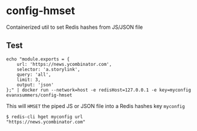 
# config-hmset

Containerized util to set Redis hashes from JS/JSON file

## Test

```
echo "module.exports = {
    url: 'https://news.ycombinator.com',
    selector: 'a.storylink',
    query: 'all',
    limit: 3,
    output: 'json'
};" | docker run --network=host -e redisHost=127.0.0.1 -e key=myconfig evanxsummers/config-hmset
```

This will `HMSET` the piped JS or JSON file into a Redis hashes key `myconfig`

```shell
$ redis-cli hget myconfig url
"https://news.ycombinator.com"
```
